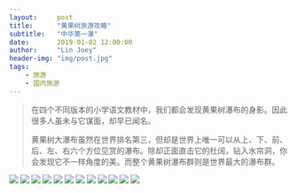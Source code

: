 ```yaml
---
layout:     post
title:      "黄果树旅游攻略"
subtitle:   "中华第一瀑"
date:       2019-01-02 12:00:00
author:     "Lin Joey"
header-img: "img/post.jpg"
tags:
    - 旅游
    - 国内旅游
---
```

>在四个不同版本的小学语文教材中，我们都会发现黄果树瀑布的身影。因此很多人虽未与它谋面，却早已闻名。
> 
>黄果树大瀑布虽然在世界排名第三，但却是世界上唯一可以从上、下、前、后、左、右六个方位见赏的瀑布。除却正面直击它的杜阔，钻入水帘洞，你会发现它不一样角度的美。而整个黄果树瀑布群则是世界最大的瀑布群。

![](https://linjoey-image.oss-cn-beijing.aliyuncs.com/我是驴友-黄果树旅游攻略_页面_01.jpg)
![](https://linjoey-image.oss-cn-beijing.aliyuncs.com/我是驴友-黄果树旅游攻略_页面_02.jpg)
![](https://linjoey-image.oss-cn-beijing.aliyuncs.com/我是驴友-黄果树旅游攻略_页面_03.jpg)
![](https://linjoey-image.oss-cn-beijing.aliyuncs.com/我是驴友-黄果树旅游攻略_页面_04.jpg)
![](https://linjoey-image.oss-cn-beijing.aliyuncs.com/我是驴友-黄果树旅游攻略_页面_05.jpg)
![](https://linjoey-image.oss-cn-beijing.aliyuncs.com/我是驴友-黄果树旅游攻略_页面_06.jpg)
![](https://linjoey-image.oss-cn-beijing.aliyuncs.com/我是驴友-黄果树旅游攻略_页面_07.jpg)
![](https://linjoey-image.oss-cn-beijing.aliyuncs.com/我是驴友-黄果树旅游攻略_页面_08.jpg)
![](https://linjoey-image.oss-cn-beijing.aliyuncs.com/我是驴友-黄果树旅游攻略_页面_09.jpg)
![](https://linjoey-image.oss-cn-beijing.aliyuncs.com/我是驴友-黄果树旅游攻略_页面_10.jpg)
![](https://linjoey-image.oss-cn-beijing.aliyuncs.com/我是驴友-黄果树旅游攻略_页面_11.jpg)
![](https://linjoey-image.oss-cn-beijing.aliyuncs.com/我是驴友-黄果树旅游攻略_页面_12.jpg)